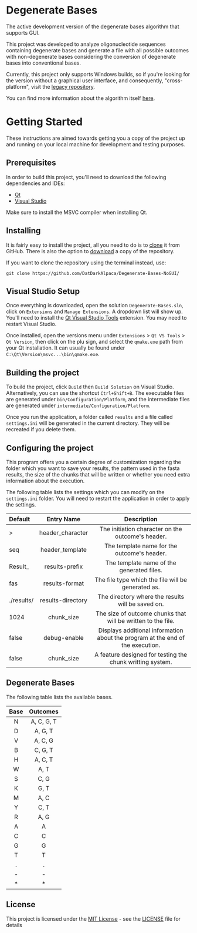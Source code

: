 # Degenerate Bases

The active development version of the degenerate bases algorithm that supports GUI.

This project was developed to analyze oligonucleotide sequences containing 
degenerate bases and generate a file with all possible outcomes with non-degenerate
bases considering the conversion of degenerate bases into conventional bases.

Currently, this project only supports Windows builds, so if you're looking for the version without a graphical user interface, and consequently, "cross-platform", visit the [legacy repository](https://github.com/DatDarkAlpaca/Degenerate-Bases-NoGUI).

You can find more information about the algorithm itself [here](https://brazilianjournals.com/index.php/BRJD/article/view/40982).

# Getting Started

These instructions are aimed towards getting you a copy of the project up and running on your local machine for development and testing purposes.

## Prerequisites

In order to build this project, you'll need to download the following dependencies and IDEs:

- [Qt](https://www.qt.io/download-qt-installer)
- [Visual Studio](https://visualstudio.microsoft.com/pt-br/downloads/)

Make sure to install the MSVC compiler when installing Qt.

## Installing

It is fairly easy to install the project, all you need to do is to 
[clone](https://github.com/DatDarkAlpaca/Degenerate-Bases-NoGUI/) it from
GitHub. There is also the option to [download](https://github.com/DatDarkAlpaca/Degenerate-Bases-NoGUI/archive/refs/heads/main.zip)
a copy of the repository.

If you want to clone the repository using the terminal instead, use:

    git clone https://github.com/DatDarkAlpaca/Degenerate-Bases-NoGUI/


## Visual Studio Setup

Once everything is downloaded, open the solution `Degenerate-Bases.sln`, click on `Extensions` and `Manage Extensions`. A dropdown list will show up. You'll need to install the [Qt Visual Studio Tools](https://marketplace.visualstudio.com/items?itemName=TheQtCompany.QtVisualStudioTools-19123) extension. You may need to restart Visual Studio.

Once installed, open the versions menu under `Extensions` > `Qt VS Tools` > `Qt Version`, then click on the plu sign, and select the `qmake.exe` path from your Qt installation. It can usually be found under `C:\Qt\Version\msvc...\bin\qmake.exe`.

## Building the project

To build the project, click `Build` then `Build Solution` on Visual Studio. Alternatively, you can use the shortcut `Ctrl+Shift+B`.
The executable files are generated under `bin/Configuration/Platform`, and the intermediate files are generated under `intermediate/Configuration/Platform`.

Once you run the application, a folder called `results` and a file called `settings.ini` will be generated in the current directory.
They will be recreated if you delete them.

## Configuring the project

This program offers you a certain degree of customization regarding the folder which you want to save your results,
the pattern used in the fasta results, the size of the chunks that will be written or 
whether you need extra information about the execution.

The following table lists the settings which you can modify on the `settings.ini` folder. 
You will need to restart the application in order to apply the settings.

| Default    | Entry Name          |  Description |
| :---       | :---:               |  :---:       |
| >          | header_character    | The initiation character on the outcome's header.                                     |
| seq        | header_template     | The template name for the outcome's header.                                           |
| Result_    | results-prefix      | The template name of the generated files.                                             |
| fas        | results-format      | The file type which the file will be generated as.                                    |
| ./results/ | results-directory   | The directory where the results will be saved on.                                     |
| 1024       | chunk_size          | The size of outcome chunks that will be written to the file.                          |
| false      | debug-enable        | Displays additional information about the program at the end of the execution.        |
| false      | chunk_size          | A feature designed for testing the chunk writting system.                             |

## Degenerate Bases

The following table lists the available bases.

| Base  | Outcomes   |
| :---: | :---:      |
|   N   | A, C, G, T |
|   D   | A, G, T    |
|   V   | A, C, G    |
|   B   | C, G, T    |
|   H   | A, C, T    |
|   W   | A, T       |
|   S   | C, G       |
|   K   | G, T       |
|   M   | A, C       |
|   Y   | C, T       |
|   R   | A, G       |
|   A   | A          |
|   C   | C          |
|   G   | G          |
|   T   | T          |
|   .   | .          |
|   -   | -          |
|   *   | *          |

## License

This project is licensed under the [MIT License](https://opensource.org/licenses/MIT) - see the
[LICENSE](LICENSE) file for details
